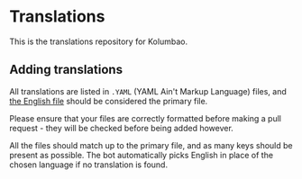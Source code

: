 # Translations
This is the translations repository for Kolumbao.

## Adding translations
All translations are listed in `.YAML` (YAML Ain't Markup Language) files, and [the English file](https://github.com/Kolumbao/translations/blob/master/en.yaml) should be considered the primary file.

Please ensure that your files are correctly formatted before making a pull request - they will be checked before being added however.

All the files should match up to the primary file, and as many keys should be present as possible. The bot automatically picks English in place of the chosen language if no translation is found.
